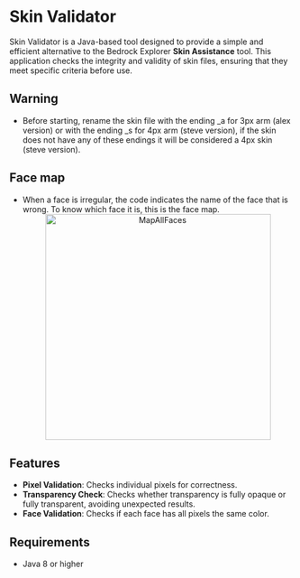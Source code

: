 # Skin Validator

Skin Validator is a Java-based tool designed to provide a simple and efficient alternative to the Bedrock Explorer **Skin Assistance** tool. This application checks the integrity and validity of skin files, ensuring that they meet specific criteria before use.

## Warning
- Before starting, rename the skin file with the ending _a for 3px arm (alex version) or with the ending _s for 4px arm (steve version), if the skin does not have any of these endings it will be considered a 4px skin (steve version).

## Face map
- When a face is irregular, the code indicates the name of the face that is wrong. To know which face it is, this is the face map.
  <div align="center">
    <img src="https://github.com/user-attachments/assets/7f203f2d-e580-4596-b23b-713869a04b3d" alt="MapAllFaces" width="400"/>
  </div>

## Features
- **Pixel Validation**: Checks individual pixels for correctness.
- **Transparency Check**: Checks whether transparency is fully opaque or fully transparent, avoiding unexpected results.
- **Face Validation**: Checks if each face has all pixels the same color.

## Requirements
- Java 8 or higher
